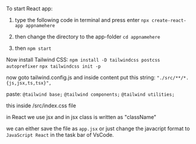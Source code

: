 To start React app:
1. type the following code in terminal and press enter
`npx create-react-app appnamehere`

2. then change the directory to the app-folder 
`cd appnamehere`
3. then 
`npm start`


Now install Tailwind CSS:
`npm install -D tailwindcss postcss autoprefixer`
`npx tailwindcss init -p`

now goto tailwind.config.js and inside content put this string:
`"./src/**/*.{js,jsx,ts,tsx}",`


paste:
`@tailwind base;`
`@tailwind components;`
`@tailwind utilities;`

this inside /src/index.css file


in React we use jsx and in jsx class is written as "className"

we can either save the file as `app.jsx` or just change the javacript format to `JavaScript React` in the task bar of VsCode.
